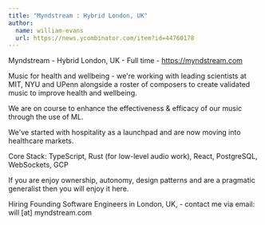 ```yaml
---
title: "Myndstream : Hybrid London, UK"
author:
  name: william-evans
  url: https://news.ycombinator.com/item?id=44760178
---
```


<JobNavigation />

Myndstream - Hybrid London, UK - Full time - <a href="https:&#x2F;&#x2F;myndstream.com" rel="nofollow">https:&#x2F;&#x2F;myndstream.com</a>

Music for health and wellbeing - we&#x27;re working with leading scientists at MIT, NYU and UPenn alongside a roster of composers to create validated music to improve health and wellbeing.

We are on course to enhance the effectiveness &amp; efficacy of our music through the use of ML.

We&#x27;ve started with hospitality as a launchpad and are now moving into healthcare markets.

Core Stack: TypeScript, Rust (for low-level audio work), React, PostgreSQL, WebSockets, GCP

If you are enjoy ownership, autonomy, design patterns and are a pragmatic generalist then you will enjoy it here.

Hiring Founding Software Engineers in London, UK, - contact me via email: will [at] myndstream.com
<JobApplication />
